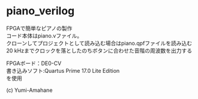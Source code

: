 # piano_verilog  

FPGAで簡単なピアノの製作  
コード本体はpiano.vファイル。  
クローンしてプロジェクトとして読み込む場合はpiano.qpfファイルを読み込む  
20 kHzまでクロックを落としたのちボタンに合わせた音階の周波数を出力する  


FPGAボード：DE0-CV  
書き込みソフト:Quartus Prime 17.0 Lite Edition  
を使用  

(c) Yumi-Amahane

